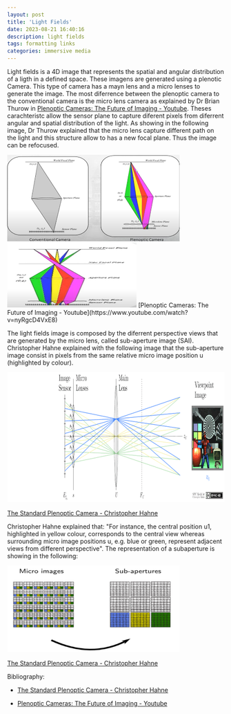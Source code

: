 ```yaml
---
layout: post
title: 'Light Fields'
date: 2023-08-21 16:40:16
description: light fields
tags: formatting links
categories: immersive media
---
```



Light fields is a 4D image that represents the spatial and angular distribution of a ligth in a defined space. 
These imagens are generated using a plenotic Camera. This type of camera has a mayn lens and a micro lenses to generate the image. 
The most diferrence between the plenoptic camera to the conventional camera is the micro lens camera as explained by Dr Brian Thurow in 
[Plenoptic Cameras: The Future of Imaging - Youtube](https://www.youtube.com/watch?v=nyRgcD4VxE8). Theses carachteristc allow the sensor plane to 
capture diferent pixels from diferrent angular and spatial distribution of the light. As showing in the following image, Dr Thurow explained that the micro lens capture different path on the light and this structure allow to has a new focal plane. Thus the image can be refocused.

<img src="assets/img/conventional vs plenoptic camera.png"  width="400" height="200">
<img src="assets/img//new focus plane.png"  width="300" height="150">
[Plenoptic Cameras: The Future of Imaging - Youtube](https://www.youtube.com/watch?v=nyRgcD4VxE8)


The light fields image is composed by the diferrent perspective views that are generated by the micro lens, called sub-aperture image (SAI). Christopher Hahne explained with the following image that the sub-aperture image consist in pixels from the same relative micro image position u (highlighted by colour).

<img src="assets/img/SAI.gif"  width="600" height="300">

[The Standard Plenoptic Camera - Christopher Hahne](http://www.plenoptic.info/index.html)



Christopher Hahne explained that: "For instance, the central position u1, highlighted in yellow colour, corresponds to the central view whereas surrounding micro image positions u, e.g. blue or green, represent adjacent views from different perspective". The representation of a subaperture is showing in the following:

<img src="assets/img/MultipleSAI.png"  width="400" height="200">

[The Standard Plenoptic Camera - Christopher Hahne](http://www.plenoptic.info/index.html)





Bibliography:

 - [The Standard Plenoptic Camera - Christopher Hahne](http://www.plenoptic.info/index.html)

 - [Plenoptic Cameras: The Future of Imaging - Youtube](https://www.youtube.com/watch?v=nyRgcD4VxE8)

